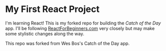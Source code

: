 # My First React Project

I'm learning React!  This is my forked repo for building the *Catch of the Day* app.
I'll be following [ReactForBeginners.com](https://ReactForBeginners.com) very closely but may make some stylistic changes along the way.

This repo was forked from Wes Bos's Catch of the Day app. 
